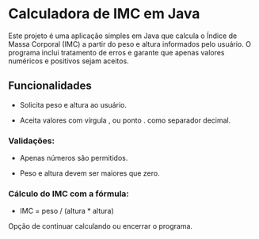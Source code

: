 # Calculadora de IMC em Java

Este projeto é uma aplicação simples em Java que calcula o Índice de Massa Corporal (IMC) a partir do peso e altura informados pelo usuário.
O programa inclui tratamento de erros e garante que apenas valores numéricos e positivos sejam aceitos.

## Funcionalidades

  - Solicita peso e altura ao usuário.

  - Aceita valores com vírgula , ou ponto . como separador decimal.

### Validações:

  - Apenas números são permitidos.

  - Peso e altura devem ser maiores que zero.

### Cálculo do IMC com a fórmula:

  - IMC = peso / (altura * altura)

  
  
  Opção de continuar calculando ou encerrar o programa.
